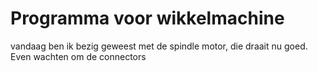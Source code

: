 # Programma voor wikkelmachine

vandaag ben ik bezig geweest met de spindle motor, die draait nu goed.
Even wachten om de connectors
